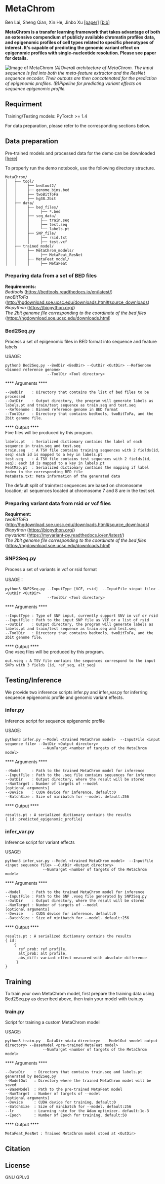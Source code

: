 # MetaChrom
Ben Lai, Sheng Qian, Xin He, Jinbo Xu
[[paper]]()
[[bib]]()

**MetaChrom is a transfer learning framework that takes advantage of both an extensive compendium of publicly available chromatin profiles data, and epigenomic profiles of cell types related to specific phenotypes of interest. It's capable of predicting the genomic variant effect on epigenomic profiles with single-nucleotide resolution. Please see paper for details.**

![Image of MetaChrom](https://github.com/bl-2633/MetaChrom/blob/master/figures/MetaChrom.jpg)
*(A)Overall architecture of MetaChrom. The input sequence is fed into both the meta-feature extractor and the ResNet sequence encoder. Their outputs are then concatenated for the prediction of epigenomic profiles. (B)Pipeline for predicting variant effects on sequence epigenomic profile.*

## Requirment
Training/Testing models: PyTorch >= 1.4  

For data preparation, please refer to the corresponding sections below.
## Data preparation
Pre-trained models and processed data for the demo can be downloaded [[here]]()  

To properly run the demo notebook, use the following directory structure.  
```
MetaChrom/
│   ├── tool/
│   │     ├── bedtool2/
│   │     ├── genome_bins.bed
│   │     ├── twoBitToFa
│   │     ├── hg38.2bit
│   ├── data/
│   │     ├── bed_files/
│   │     │     ├── *.bed
│   │     ├── seq_data/
│   │     │     ├── train.seq
│   │     │     ├── test.seq
│   │     │     └── labels.pt
│   │     ├── SNP_file/
│   │     │     ├── rsid.txt
│   │     │     ├── test.vcf
│   ├── trained_model/
│   │     ├── MetaChrom_models/
│   │     │     ├── MetaFeat_ResNet
│   │     ├── MetaFeat_model/
│   │     │     ├── MetaFeat
```
### Preparing data from a set of BED files  
**Requirements:**    
*Bedtools* (https://bedtools.readthedocs.io/en/latest/)  
*twoBitToFa* (http://hgdownload.soe.ucsc.edu/downloads.html#source_downloads)  
*Biopython* (https://biopython.org/)  
*The 2bit genome file corresponding to the coordinate of the bed files* (https://hgdownload.soe.ucsc.edu/downloads.html)  

### Bed2Seq.py  
Process a set of epigenomic files in BED format into sequence and feature labels  

USAGE:  
```
python3 Bed2Seq.py --BedDir <BedDir> --OutDir <OutDir> --RefGenome <binned reference genome>
                   --ToolDir <Tool directory>
```
\*\*\*\* Arguments \*\*\*\*  
```
--BedDir    : Directory that contains the list of bed files to be processed  
--OutDir    : Output directory, the program will generate labels as labels.pt and train/test sequence as train.seq and test.seq  
--RefGenome : Binned reference genome in BED format  
--ToolDir   : Directory that contains bedtools, twoBitToFa, and the 2bit genome file. 
```

\*\*\*\* Output \*\*\*\*  
Five files will be produced by this program.  
```
labels.pt   : Serialized dictionary contains the label of each sequence in train.seq and test.seq  
train.seq   : A TSV file contains training sequences with 2 fields(id, seq) each id is mapped to a key in labels.pt 
test.seq    : A TSV file contains test sequences with 2 fields(id, seq); each id is mapped to a key in labels.pt  
FeatMap.pt  : Serialized dictionary contains the mapping if label index to the corresponding BED file
MetaData.txt: Meta information of the generated data 
```
The default split of train/test sequences are based on chromosome location; all sequences located at chromosome 7 and 8 are in the test set.  

### Preparing variant data from rsid or vcf files  
**Requirment:**    
*twoBitToFa* (http://hgdownload.soe.ucsc.edu/downloads.html#source_downloads)  
*Biopython* (https://biopython.org/)  
*myvariant* (https://myvariant-py.readthedocs.io/en/latest/)  
*The 2bit genome file corresponding to the coordinate of the bed files* (https://hgdownload.soe.ucsc.edu/downloads.html)  

### SNP2Seq.py  
Process a set of variants in vcf or rsid format  

USAGE：
```
python3 SNP2Seq.py --InputType [VCF, rsid]  --InputFile <input file> --OutDir <OutDir>
                   --ToolDir <Tool directory>
```
\*\*\*\* Arguments \*\*\*\*  
```
--InputType : Type of SNP input, currently support SNV in vcf or rsid  
--InputFile : Path to the input SNP file as VCF or a list of rsid  
--OutDir    : Output directory, the program will generate labels as labels.pt and train/test sequence as train.seq and test.seq  
--ToolDir   : Directory that contains bedtools, twoBitToFa, and the 2bit genome file.   
```
\*\*\*\* Output \*\*\*\*  
One vseq files will be produced by this program.  
```
out.vseq : A TSV file contains the sequences correspond to the input SNPs with 3 fields (id, ref_seq, alt_seq)
```

## Testing/Inference

We provide two inference scripts infer.py and infer_var.py for inferring sequence epigenomic profile and genomic variant effects. 

### infer.py
Inference script for sequence epigenomic profile 

USAGE:
```
python3 infer.py --Model <trained MetaChrom model>  --InputFile <input sequence file> --OutDir <Output directory>
                 --NumTarget <number of targets of the MetaChrom model>
```
\*\*\*\* Arguments \*\*\*\*  
```
--Model     : Path to the trained MetaChrom model for inference  
--InputFile : Path to the .seq file contains sequences for inference    
--OutDir    : Output directory, where the result will be stored  
--NumTarget : Number of targets of --model 
[optional arguments]
--Device    : CUDA device for inference. default:0
--BatchSize : Size of minibatch for --model. default:256
```
\*\*\*\* Output \*\*\*\*   
```
results.pt : A serialized dictionary contains the results
{ id: predicted_epigenomic_profile}
```
### infer_var.py
Inference script for variant effects 

USAGE:
```
python3 infer_var.py --Model <trained MetaChrom model>  --InputFile <input sequence file> --OutDir <Output directory>
                 --NumTarget <number of targets of the MetaChrom model>
```
\*\*\*\* Arguments \*\*\*\*  
```
--Model     : Path to the trained MetaChrom model for inference  
--InputFile : Path to the SNP .vseq file generated by SNP2Seq.py     
--OutDir    : Output directory, where the result will be stored  
--NumTarget : Number of targets of --model 
[optional arguments]
--Device    : CUDA device for inference. default:0
--BatchSize : Size of minibatch for --model. default:256
```
\*\*\*\* Output \*\*\*\*  
```
results.pt : A serialized dictionary contains the results
{ id: 
    { 
      ref_prob: ref profile, 
      alt_prob: alt profile, 
      abs_diff: variant effect measured with absolute difference 
     } 
}
```

## Training
To train your own MetaChrom model, first prepare the training data using Bed2Seq.py as described above, then train your model with train.py

### train.py
Script for training a custom MetaChrom model  

USAGE:
```
python3 train.py --DataDir <data directory>  --ModelOut <model output directory> --BaseModel <pre-trained MetaFeat model>
                 --NumTarget <number of targets of the MetaChrom model>
```
\*\*\*\* Arguments \*\*\*\*  
```
--DataDir    : Directory that contains train.seq and labels.pt generated by Bed2Seq.py  
--ModelOut   : Directory where the trained MetaChrom model will be saved    
--BaseModel  : Path to the pre-trained MetaFeat model 
--NumTarget  : Number of targets of --model 
[optional arguments]
--Device     : CUDA device for training. default:0
--BatchSize  : Size of minibatch for --model. default:256
--lr         : Learning rate for the Adam optimizer. default:1e-3
--Epoch      : Number of Epoch for training. default:50
```

\*\*\*\* Output \*\*\*\*  
```
MetaFeat_ResNet : Trained MetaChrom model stoed at <OutDir>
```


## Citation

## License
GNU GPLv3
